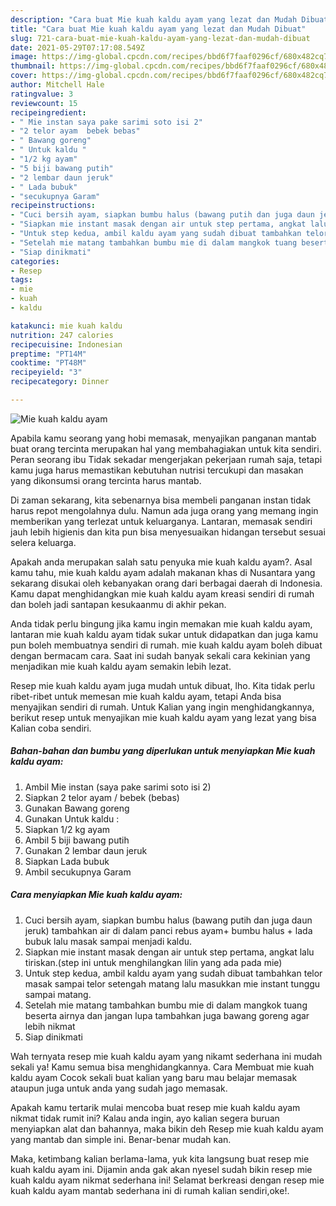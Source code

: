 ```yaml
---
description: "Cara buat Mie kuah kaldu ayam yang lezat dan Mudah Dibuat"
title: "Cara buat Mie kuah kaldu ayam yang lezat dan Mudah Dibuat"
slug: 721-cara-buat-mie-kuah-kaldu-ayam-yang-lezat-dan-mudah-dibuat
date: 2021-05-29T07:17:08.549Z
image: https://img-global.cpcdn.com/recipes/bbd6f7faaf0296cf/680x482cq70/mie-kuah-kaldu-ayam-foto-resep-utama.jpg
thumbnail: https://img-global.cpcdn.com/recipes/bbd6f7faaf0296cf/680x482cq70/mie-kuah-kaldu-ayam-foto-resep-utama.jpg
cover: https://img-global.cpcdn.com/recipes/bbd6f7faaf0296cf/680x482cq70/mie-kuah-kaldu-ayam-foto-resep-utama.jpg
author: Mitchell Hale
ratingvalue: 3
reviewcount: 15
recipeingredient:
- " Mie instan saya pake sarimi soto isi 2"
- "2 telor ayam  bebek bebas"
- " Bawang goreng"
- " Untuk kaldu "
- "1/2 kg ayam"
- "5 biji bawang putih"
- "2 lembar daun jeruk"
- " Lada bubuk"
- "secukupnya Garam"
recipeinstructions:
- "Cuci bersih ayam, siapkan bumbu halus (bawang putih dan juga daun jeruk) tambahkan air di dalam panci rebus ayam+ bumbu halus + lada bubuk lalu masak sampai menjadi kaldu."
- "Siapkan mie instant masak dengan air untuk step pertama, angkat lalu tiriskan.(step ini untuk menghilangkan lilin yang ada pada mie)"
- "Untuk step kedua, ambil kaldu ayam yang sudah dibuat tambahkan telor masak sampai telor setengah matang lalu masukkan mie instant tunggu sampai matang."
- "Setelah mie matang tambahkan bumbu mie di dalam mangkok tuang beserta airnya dan jangan lupa tambahkan juga bawang goreng agar lebih nikmat"
- "Siap dinikmati"
categories:
- Resep
tags:
- mie
- kuah
- kaldu

katakunci: mie kuah kaldu 
nutrition: 247 calories
recipecuisine: Indonesian
preptime: "PT14M"
cooktime: "PT48M"
recipeyield: "3"
recipecategory: Dinner

---
```



![Mie kuah kaldu ayam](https://img-global.cpcdn.com/recipes/bbd6f7faaf0296cf/680x482cq70/mie-kuah-kaldu-ayam-foto-resep-utama.jpg)

Apabila kamu seorang yang hobi memasak, menyajikan panganan mantab buat orang tercinta merupakan hal yang membahagiakan untuk kita sendiri. Peran seorang ibu Tidak sekadar mengerjakan pekerjaan rumah saja, tetapi kamu juga harus memastikan kebutuhan nutrisi tercukupi dan masakan yang dikonsumsi orang tercinta harus mantab.

Di zaman  sekarang, kita sebenarnya bisa membeli panganan instan tidak harus repot mengolahnya dulu. Namun ada juga orang yang memang ingin memberikan yang terlezat untuk keluarganya. Lantaran, memasak sendiri jauh lebih higienis dan kita pun bisa menyesuaikan hidangan tersebut sesuai selera keluarga. 



Apakah anda merupakan salah satu penyuka mie kuah kaldu ayam?. Asal kamu tahu, mie kuah kaldu ayam adalah makanan khas di Nusantara yang sekarang disukai oleh kebanyakan orang dari berbagai daerah di Indonesia. Kamu dapat menghidangkan mie kuah kaldu ayam kreasi sendiri di rumah dan boleh jadi santapan kesukaanmu di akhir pekan.

Anda tidak perlu bingung jika kamu ingin memakan mie kuah kaldu ayam, lantaran mie kuah kaldu ayam tidak sukar untuk didapatkan dan juga kamu pun boleh membuatnya sendiri di rumah. mie kuah kaldu ayam boleh dibuat dengan bermacam cara. Saat ini sudah banyak sekali cara kekinian yang menjadikan mie kuah kaldu ayam semakin lebih lezat.

Resep mie kuah kaldu ayam juga mudah untuk dibuat, lho. Kita tidak perlu ribet-ribet untuk memesan mie kuah kaldu ayam, tetapi Anda bisa menyajikan sendiri di rumah. Untuk Kalian yang ingin menghidangkannya, berikut resep untuk menyajikan mie kuah kaldu ayam yang lezat yang bisa Kalian coba sendiri.

<!--inarticleads1-->

##### Bahan-bahan dan bumbu yang diperlukan untuk menyiapkan Mie kuah kaldu ayam:

1. Ambil  Mie instan (saya pake sarimi soto isi 2)
1. Siapkan 2 telor ayam / bebek (bebas)
1. Gunakan  Bawang goreng
1. Gunakan  Untuk kaldu :
1. Siapkan 1/2 kg ayam
1. Ambil 5 biji bawang putih
1. Gunakan 2 lembar daun jeruk
1. Siapkan  Lada bubuk
1. Ambil secukupnya Garam




<!--inarticleads2-->

##### Cara menyiapkan Mie kuah kaldu ayam:

1. Cuci bersih ayam, siapkan bumbu halus (bawang putih dan juga daun jeruk) tambahkan air di dalam panci rebus ayam+ bumbu halus + lada bubuk lalu masak sampai menjadi kaldu.
1. Siapkan mie instant masak dengan air untuk step pertama, angkat lalu tiriskan.(step ini untuk menghilangkan lilin yang ada pada mie)
1. Untuk step kedua, ambil kaldu ayam yang sudah dibuat tambahkan telor masak sampai telor setengah matang lalu masukkan mie instant tunggu sampai matang.
1. Setelah mie matang tambahkan bumbu mie di dalam mangkok tuang beserta airnya dan jangan lupa tambahkan juga bawang goreng agar lebih nikmat
1. Siap dinikmati




Wah ternyata resep mie kuah kaldu ayam yang nikamt sederhana ini mudah sekali ya! Kamu semua bisa menghidangkannya. Cara Membuat mie kuah kaldu ayam Cocok sekali buat kalian yang baru mau belajar memasak ataupun juga untuk anda yang sudah jago memasak.

Apakah kamu tertarik mulai mencoba buat resep mie kuah kaldu ayam nikmat tidak rumit ini? Kalau anda ingin, ayo kalian segera buruan menyiapkan alat dan bahannya, maka bikin deh Resep mie kuah kaldu ayam yang mantab dan simple ini. Benar-benar mudah kan. 

Maka, ketimbang kalian berlama-lama, yuk kita langsung buat resep mie kuah kaldu ayam ini. Dijamin anda gak akan nyesel sudah bikin resep mie kuah kaldu ayam nikmat sederhana ini! Selamat berkreasi dengan resep mie kuah kaldu ayam mantab sederhana ini di rumah kalian sendiri,oke!.


